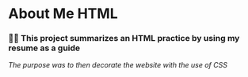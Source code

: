 # About Me HTML

### 📣📣 This project summarizes an HTML practice by using my resume as a guide

*The purpose was to then decorate the website with the use of CSS*
